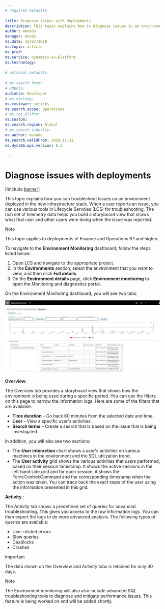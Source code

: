 ```yaml
---
# required metadata

title: Diagnose issues with deployments
description: This topic explains how to diagnose issues in an environment on the new infrastructure stack.
author: manado
manager: AnnBe
ms.date: 12/07/2018
ms.topic: article
ms.prod: 
ms.service: dynamics-ax-platform
ms.technology: 

# optional metadata

# ms.search.form: 
# ROBOTS: 
audience: Developer
# ms.devlang: 
ms.reviewer: sericks
ms.search.scope: Operations
# ms.tgt_pltfrm: 
ms.custom: 
ms.search.region: Global
# ms.search.industry: 
ms.author: manado
ms.search.validFrom: 2018-12-31
ms.dyn365.ops.version: 8.1

---
```


# Diagnose issues with deployments

[!include [banner](../includes/banner.md)]

This topic explains how you can troubleshoot issues on an environment deployed in the new infrastructure stack. When a user reports an issue, you can use various tools in Lifecycle Servcies (LCS) for troubleshooting. The rich set of telemetry data helps you build a storyboard view that shows what that user and other users were doing when the issue was reported.

> [!Note] 
> This topic applies to deployments of Finance and Operations 8.1 and higher.

To navigate to the **Environment Monitoring** dashboard, follow the steps listed below:

1. Open LCS and navigate to the appropriate project.
2. In the **Environments** section, select the environment that you want to view, and then click **Full details**.
3. On the **Environment details** page, click **Environment monitoring** to open the Monitoring and diagnostics portal.

On the Environment Monitoring dashboard, you will see two tabs:

[![Diagnose Issues](./media/DiagnoseIssues.jpg)](./media/DiagnoseIssues.jpg)

**Overview:**

The Overview tab provides a storyboard view that shows how the environment is being used during a specific period. You can use the filters on this page to narrow the information logs. Here are some of the filters that are available:

  - **Time duration**  – Go back 60 minutes from the selected date and time.
  - **User**  – View a specific user&#39;s activities.
  - **Search terms**  – Create a search that is based on the issue that is being investigated.

In addition, you will also see two sections:

  - The  **User interaction**  chart shows a user&#39;s activities on various machines in the environment and the SQL utilization trend.
  - The  **User activity**  grid shows the various activities that users performed, based on their session timestamp. It shows the           active sessions in the left hand side grid and for each session, it shows the Form:Control:Command and the corresponding timestamp       when the action was taken. You can trace back the exact steps of the user using the information presented in this grid.

**Activity** :

The Activity tab shows a predefined set of queries for advanced troubleshooting. This gives you access to the raw information logs. You can then export the logs to do more advanced analysis. The following types of queries are available:

  - User related errors
  - Slow queries
  - Deadlocks
  - Crashes

> [!IMPORTANT]
> The data shown on the Overview and Activity tabs is retained for only 30 days.

> [!NOTE] 
> The Environment monitoring will also  also include advanced SQL troubleshooting tools to diagnose and mitigate performance issues. This feature is being worked on and will be added shortly. 


